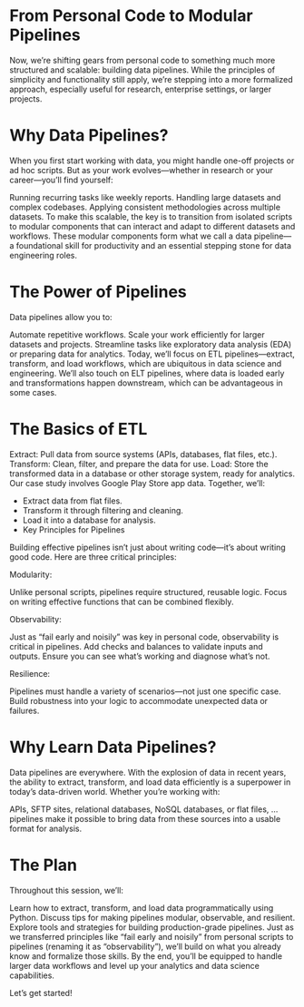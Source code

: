 # From Personal Code to Modular Pipelines

Now, we’re shifting gears from personal code to something much more structured and scalable: building data pipelines. While the principles of simplicity and functionality still apply, we’re stepping into a more formalized approach, especially useful for research, enterprise settings, or larger projects.

# Why Data Pipelines?

When you first start working with data, you might handle one-off projects or ad hoc scripts. But as your work evolves—whether in research or your career—you’ll find yourself:

Running recurring tasks like weekly reports.
Handling large datasets and complex codebases.
Applying consistent methodologies across multiple datasets.
To make this scalable, the key is to transition from isolated scripts to modular components that can interact and adapt to different datasets and workflows. These modular components form what we call a data pipeline—a foundational skill for productivity and an essential stepping stone for data engineering roles.

# The Power of Pipelines

Data pipelines allow you to:

Automate repetitive workflows.
Scale your work efficiently for larger datasets and projects.
Streamline tasks like exploratory data analysis (EDA) or preparing data for analytics.
Today, we’ll focus on ETL pipelines—extract, transform, and load workflows, which are ubiquitous in data science and engineering. We’ll also touch on ELT pipelines, where data is loaded early and transformations happen downstream, which can be advantageous in some cases.

# The Basics of ETL

Extract: Pull data from source systems (APIs, databases, flat files, etc.).
Transform: Clean, filter, and prepare the data for use.
Load: Store the transformed data in a database or other storage system, ready for analytics.
Our case study involves Google Play Store app data. Together, we’ll:

- Extract data from flat files.
- Transform it through filtering and cleaning.
- Load it into a database for analysis.
- Key Principles for Pipelines

Building effective pipelines isn’t just about writing code—it’s about writing good code. Here are three critical principles:

Modularity:

Unlike personal scripts, pipelines require structured, reusable logic.
Focus on writing effective functions that can be combined flexibly.

Observability:

Just as “fail early and noisily” was key in personal code, observability is critical in pipelines.
Add checks and balances to validate inputs and outputs. Ensure you can see what’s working and diagnose what’s not.

Resilience:

Pipelines must handle a variety of scenarios—not just one specific case.
Build robustness into your logic to accommodate unexpected data or failures.

# Why Learn Data Pipelines?

Data pipelines are everywhere. With the explosion of data in recent years, the ability to extract, transform, and load data efficiently is a superpower in today’s data-driven world. Whether you’re working with:

APIs, SFTP sites, relational databases, NoSQL databases, or flat files,
…pipelines make it possible to bring data from these sources into a usable format for analysis.

# The Plan

Throughout this session, we’ll:

Learn how to extract, transform, and load data programmatically using Python.
Discuss tips for making pipelines modular, observable, and resilient.
Explore tools and strategies for building production-grade pipelines.
Just as we transferred principles like “fail early and noisily” from personal scripts to pipelines (renaming it as “observability”), we’ll build on what you already know and formalize those skills. By the end, you’ll be equipped to handle larger data workflows and level up your analytics and data science capabilities.

Let’s get started!
